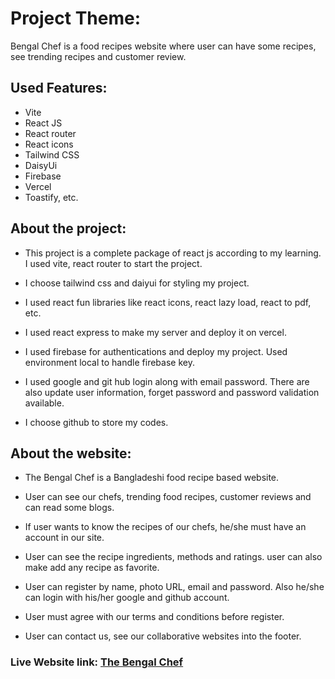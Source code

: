 # Project Theme:

Bengal Chef is a food recipes website where user can have some recipes, see trending recipes and customer review.

## Used Features:

- Vite
- React JS
- React router
- React icons
- Tailwind CSS
- DaisyUi
- Firebase
- Vercel
- Toastify, etc.

## About the project:

- This project is a complete package of react js according to my learning. I used vite, react router to start the project.

- I choose tailwind css and daiyui for styling my project.

- I used react fun libraries like react icons, react lazy load, react to pdf, etc.

- I used react express to make my server and deploy it on vercel.

- I used firebase for authentications and deploy my project. Used environment local to handle firebase key.

- I used google and git hub login along with email password. There are also update user information, forget password and password validation available.

- I choose github to store my codes.

## About the website:

- The Bengal Chef is a Bangladeshi food recipe based website.

- User can see our chefs, trending food recipes, customer reviews and can read some blogs.

- If user wants to know the recipes of our chefs, he/she must have an account in our site.

- User can see the recipe ingredients, methods and ratings. user can also make add any recipe as favorite.

- User can register by name, photo URL, email and password. Also he/she can login with his/her google and github account.

- User must agree with our terms and conditions before register.

- User can contact us, see our collaborative websites into the footer.

### Live Website link: [The Bengal Chef](https://the-bengal-chef.web.app/)
